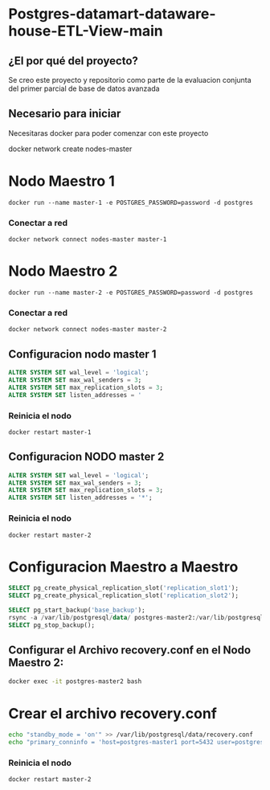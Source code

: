 # Postgres-datamart-dataware-house-ETL-View-main

## ¿El por qué del proyecto? 

Se creo este proyecto y repositorio como parte de la evaluacion conjunta del primer parcial de base de datos avanzada

## Necesario para iniciar

Necesitaras docker para poder comenzar con este proyecto

docker network create nodes-master

# Nodo Maestro 1
```
docker run --name master-1 -e POSTGRES_PASSWORD=password -d postgres
```
### Conectar a red
```
docker network connect nodes-master master-1
```
# Nodo Maestro 2
```
docker run --name master-2 -e POSTGRES_PASSWORD=password -d postgres
```
### Conectar a red
```
docker network connect nodes-master master-2
```

## Configuracion nodo master 1

```sql
ALTER SYSTEM SET wal_level = 'logical';
ALTER SYSTEM SET max_wal_senders = 3;
ALTER SYSTEM SET max_replication_slots = 3;
ALTER SYSTEM SET listen_addresses = '
```
### Reinicia el nodo 

```
docker restart master-1
```

## Configuracion NODO master 2

```sql
ALTER SYSTEM SET wal_level = 'logical';
ALTER SYSTEM SET max_wal_senders = 3;
ALTER SYSTEM SET max_replication_slots = 3;
ALTER SYSTEM SET listen_addresses = '*';
```
### Reinicia el nodo 

```
docker restart master-2
```

# Configuracion Maestro a Maestro


```sql
SELECT pg_create_physical_replication_slot('replication_slot1');
SELECT pg_create_physical_replication_slot('replication_slot2');

SELECT pg_start_backup('base_backup');
rsync -a /var/lib/postgresql/data/ postgres-master2:/var/lib/postgresql/data/
SELECT pg_stop_backup();
```


## Configurar el Archivo recovery.conf en el Nodo Maestro 2:

```bash
docker exec -it postgres-master2 bash
```
# Crear el archivo recovery.conf
``` bash
echo "standby_mode = 'on'" >> /var/lib/postgresql/data/recovery.conf
echo "primary_conninfo = 'host=postgres-master1 port=5432 user=postgres password=password'" >> /var/lib/postgresql/data/recovery.conf
```
### Reinicia el nodo 
```bash
docker restart master-2
```